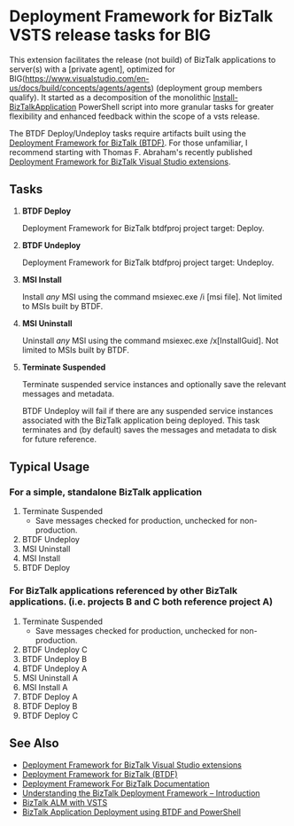 # Deployment Framework for BizTalk VSTS release tasks for BIG

This extension facilitates the release (not build) of BizTalk applications to server(s) with a [private agent], optimized for BIG(https://www.visualstudio.com/en-us/docs/build/concepts/agents/agents) (deployment group members qualify).  It started as a decomposition of the monolithic [Install-BizTalkApplication](http://biztalkalm.codeplex.com/SourceControl/latest#Prod/BuildScripts/Install-BizTalkApplication.ps1) PowerShell script into more granular tasks for greater flexibility and enhanced feedback within the scope of a vsts release.

The BTDF Deploy/Undeploy tasks require artifacts built using the [Deployment Framework for BizTalk (BTDF)](http://biztalkdeployment.codeplex.com/).  For those unfamiliar, I recommend starting with Thomas F. Abraham's recently published [Deployment Framework for BizTalk Visual Studio extensions](https://marketplace.visualstudio.com/items?itemName=DeployFxForBizTalkTeam.DeploymentFrameworkforBizTalk).

## Tasks
1. **BTDF Deploy**

   Deployment Framework for BizTalk btdfproj project target: Deploy.

1. **BTDF Undeploy**

   Deployment Framework for BizTalk btdfproj project target: Undeploy.

1. **MSI Install**

   Install *any* MSI using the command msiexec.exe /i [msi file].  Not limited to MSIs built by BTDF.

1. **MSI Uninstall**
    
    Uninstall *any* MSI using the command msiexec.exe /x[InstallGuid].  Not limited to MSIs built by BTDF.

1. **Terminate Suspended**

   Terminate suspended service instances and optionally save the relevant messages and metadata.

   BTDF Undeploy will fail if there are any suspended service instances associated with the BizTalk application being deployed.  This task terminates and (by default) saves the messages and metadata to disk for future reference.

## Typical Usage

   ### For a simple, standalone BizTalk application

   1. Terminate Suspended
       * Save messages checked for production, unchecked for non-production.
   1. BTDF Undeploy
   1. MSI Uninstall
   1. MSI Install
   1. BTDF Deploy

### For BizTalk applications referenced by other BizTalk applications.  (i.e. projects B and C both reference project A)

   1. Terminate Suspended
       * Save messages checked for production, unchecked for non-production.
   1. BTDF Undeploy C
   1. BTDF Undeploy B
   1. BTDF Undeploy A
   1. MSI Uninstall A
   1. MSI Install A
   1. BTDF Deploy A
   1. BTDF Deploy B
   1. BTDF Deploy C
 
## See Also
* [Deployment Framework for BizTalk Visual Studio extensions](https://marketplace.visualstudio.com/items?itemName=DeployFxForBizTalkTeam.DeploymentFrameworkforBizTalk)
* [Deployment Framework for BizTalk (BTDF)](http://biztalkdeployment.codeplex.com/)
* [Deployment Framework For BizTalk Documentation](http://www.tfabraham.com/blog/deployment-[framework-for-biztalk-documentation/)
* [Understanding the BizTalk Deployment Framework – Introduction](https://blogs.biztalk360.com/understanding-biztalk-deployment-framework-introduction/)
* [BizTalk ALM with VSTS](http://biztalkersblog.azurewebsites.net/biztalk-alm-with-visual-studio-online/)
* [BizTalk Application Deployment using BTDF and PowerShell](https://vikas15bhardwaj.wordpress.com/2015/02/06/biztalk-application-deployment-using-btdf-and-powershell/)